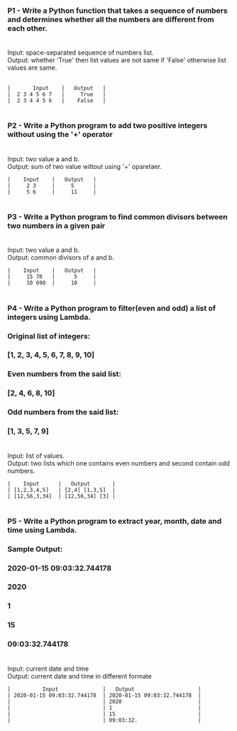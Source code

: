 ### P1 - Write a Python function that takes a sequence of numbers and determines whether all the numbers are different from each other.<br><br>

Input: space-separated sequence of numbers list.<br>
Output: whether 'True' then list values are not same if 'False' otherwise list values are same. <br><br>

    |       Input    |   Output   |
    |  2 3 4 5 6 7   |     True   |
    |  2 3 4 4 5 6   |    False   |
#

### P2 - Write a Python program to add two positive integers without using the '+' operator <br><br>

Input: two value a and b.<br>
Output: sum of two value wittout using '+' oparetaer.

    |    Input    |   Output   |
    |     2 3     |     5      |
    |     5 6     |     11     |
#

### P3 - Write a Python program to find common divisors between two numbers in a given pair <br><br>

Input: two value a and b.<br>
Output: common divisors of a and b.

    |    Input    |   Output   |
    |     15 70   |      5     |
    |     10 690  |     10     |

#

### P4 -  Write a Python program to filter(even and odd) a list of integers using Lambda.
### Original list of integers:
 ### [1, 2, 3, 4, 5, 6, 7, 8, 9, 10]
 ### Even numbers from the said list:
 ### [2, 4, 6, 8, 10]
 ### Odd numbers from the said list:
 ### [1, 3, 5, 7, 9] <br><br>


Input: list of values.<br>
Output: two lists which one contains even numbers and second contain odd numbers.

    |    Input      |   Output       |
    | [1,2,3,4,5]   | [2,4] [1,3,5]  |
    | [12,56,3,34]  | [12,56,34] [3] |
#

### P5 - Write a Python program to extract year, month, date and time using Lambda.
### Sample Output:
### 2020-01-15 09:03:32.744178
### 2020
### 1
### 15
### 09:03:32.744178 <br><br>

Input: current date and time<br>
Output: current date and time in different formate

    |          Input              |   Output                    |
    | 2020-01-15 09:03:32.744178  | 2020-01-15 09:03:32.744178  |
    |                             | 2020                        |
    |                             | 1                           |
    |                             | 15                          |
    |                             | 09:03:32.                   |
#